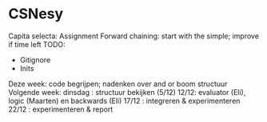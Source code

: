 # CSNesy

Capita selecta: Assignment
Forward chaining: start with the simple; improve if time left
TODO:
-	Gitignore
-	Inits

Deze week: code begrijpen; nadenken over and or boom structuur
Volgende week: dinsdag : structuur bekijken (5/12)
12/12: evaluator (Eli), logic (Maarten) en backwards (Eli)
17/12 : integreren  & experimenteren
22/12 : experimenteren & report


